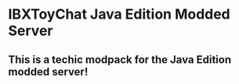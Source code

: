 # IBXToyChat Java Edition Modded Server
## This is a techic modpack for the Java Edition modded server!
